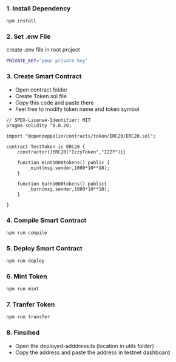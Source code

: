 
### 1. Install Dependency

```bash
npm install
```

### 2. Set .env File

create .env file in root project

```bash
PRIVATE_KEY="your private key"
```

### 3. Create Smart Contract

- Open contract folder
- Create Token.sol file
- Copy this code and paste there
- Feel free to modify token name and token symbol

```
// SPDX-License-Identifier: MIT
pragma solidity ^0.8.20;

import "@openzeppelin/contracts/token/ERC20/ERC20.sol";

contract TestToken is ERC20 {
    constructor()ERC20("IzzyToken","IZZY"){}

    function mint1000tokens() public {
        _mint(msg.sender,1000*10**18);
    }

    function burn1000tokens() public{
        _burn(msg.sender,1000*10**18);
    }

}
```

### 4. Compile Smart Contract

```bash
npm run compile
```

### 5. Deploy Smart Contract

```bash
npm run deploy
```

### 6. Mint Token

```bash
npm run mint
```

### 7. Tranfer Token

```bash
npm run transfer
```

### 8. Finsihed

- Open the deployed-adddress.ts (location in utils folder)
- Copy the address and paste the address in testnet dashboard
